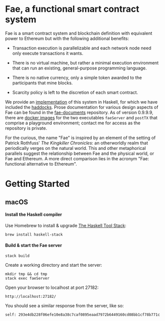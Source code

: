 # Fae, a functional smart contract system

Fae is a smart contract system and blockchain definition with equivalent power
to Ethereum but with the following additional benefits:

  - Transaction execution is parallelizable and each network node need only
    execute transactions it wants.

  - There is no virtual machine, but rather a minimal execution environment that
    can run an existing, general-purpose programming language.

  - There is no native currency, only a simple token awarded to the participants
    that mine blocks.

  - Scarcity policy is left to the discretion of each smart contract.

We provide an [implementation](src/) of this system in Haskell, for which we have included the [haddocks](https://consensys.github.io/Fae/).  Prose documentation for various design aspects of Fae can be found in the [fae-documents](https://github.com/ConsenSys) repository.  As of version 0.9.9.9, there are [docker images](https://hub.docker.com/r/ryancreich/fae/tags/) for the two executables `faeServer` and `postTX` that comprise a playground environment; contact me for access as the repository is private.

For the curious, the name "Fae" is inspired by an element of the setting of Patrick Rothfuss' *The Kingkiller Chronicles*: an otherworldly realm that periodically verges on the natural world.  This and other metaphorical parallels suggest the relationship between Fae and the physical world, or Fae and Ethereum.  A more direct comparison lies in the acronym "Fae: functional alternative to Ethereum".

# Getting Started

## macOS

#### Install the Haskell compiler

Use Homebrew to install & upgrade [The Haskell Tool Stack](https://docs.haskellstack.org/en/stable/README/):
```
brew install haskell-stack
```

#### Build & start the Fae server

``` 
stack build
```

Create a working directory and start the server:
``` 
mkdir tmp && cd tmp
stack exec faeServer
```

Open your browser to localhost at port 27182:
``` 
http://localhost:27182/
```

You should see a similar response from the server, like so:
``` 
self: 293e4db228f06efe10e8a38c7caf0895eaad7972b6449160cd08bb1cf78b771c
```

